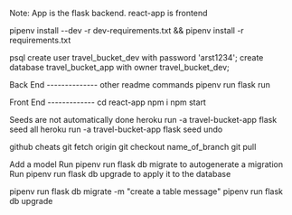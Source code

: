 Note: App is the flask backend. react-app is frontend

pipenv install --dev -r dev-requirements.txt && pipenv install -r requirements.txt

psql
create user travel_bucket_dev with password 'arst1234';
create database travel_bucket_app with owner travel_bucket_dev;

Back End --------------
other readme commands
pipenv run flask run

Front End -------------
cd react-app
npm i
npm start 


Seeds are not automatically done
heroku run -a travel-bucket-app flask seed all
heroku run -a travel-bucket-app flask seed undo


github cheats
git fetch origin
git checkout name_of_branch
git pull



Add a model
Run   pipenv run flask db migrate     to autogenerate a migration
Run   pipenv run flask db upgrade     to apply it to the database


pipenv run flask db migrate -m "create a table message"
pipenv run flask db upgrade


<!-- possibly try
created_at = db.Column(db.DateTime(), default=datetime.utcnow, nullable=False)
psql -c "INSERT INTO trips(id, owner_id, name,blah blah blah) VALUES (your stuff)" -->
